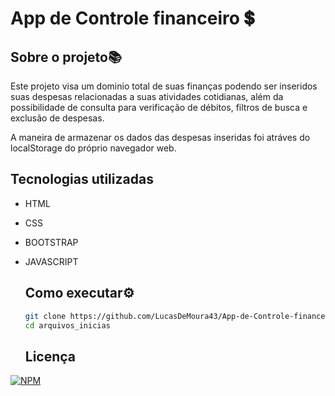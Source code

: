 # App de Controle financeiro 💲

## Sobre o projeto📚
Este projeto visa um dominio total de suas finanças podendo ser inseridos suas despesas relacionadas a suas atividades cotidianas, além da possibilidade de consulta para verificação de débitos,
filtros de busca e exclusão de despesas.

A maneira de armazenar os dados das despesas inseridas foi atráves do localStorage do próprio navegador web.

## Tecnologias utilizadas
- HTML
- CSS
- BOOTSTRAP
- JAVASCRIPT

  ## Como executar⚙
  ``` bash
  git clone https://github.com/LucasDeMoura43/App-de-Controle-financeiro.git
  cd arquivos_inicias

  ```

  ## Licença
[![NPM](https://img.shields.io/npm/l/react)]([https://github.com/LucasDeMoura43/Calculadora-de-Notas-Semestrais/blob/main/LICENSE)
  

  
